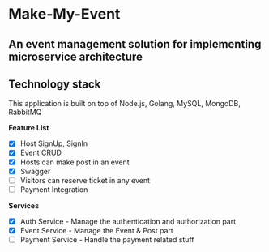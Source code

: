 
# Make-My-Event

## An event management solution for implementing microservice architecture
## Technology stack
This application is built on top of Node.js, Golang, MySQL, MongoDB, RabbitMQ


**Feature List**

 - [x] Host SignUp, SignIn
 - [x] Event CRUD
 - [x] Hosts can make post in an event
 - [x] Swagger
 - [ ] Visitors can reserve ticket in any event
 - [ ] Payment Integration

**Services**

 - [x] Auth Service - Manage the authentication and authorization part
 - [x] Event Service - Manage the Event & Post part
 - [ ] Payment Service - Handle the payment related stuff
